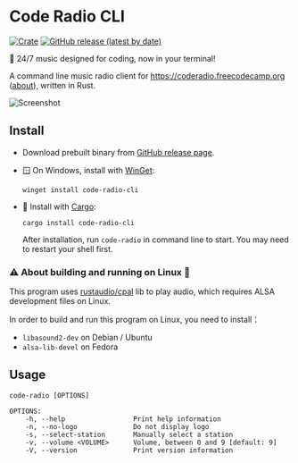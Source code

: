 # Code Radio CLI

[![Crate](https://img.shields.io/crates/v/code-radio-cli.svg?color=orange)](https://crates.io/crates/code-radio-cli)
[![GitHub release (latest by date)](https://img.shields.io/github/v/release/JasonWei512/code-radio-cli)](https://github.com/JasonWei512/code-radio-cli/releases)

🎵 24/7 music designed for coding, now in your terminal!

A command line music radio client for https://coderadio.freecodecamp.org ([about](https://www.freecodecamp.org/news/code-radio-24-7/)), written in Rust.

![Screenshot](./.github/images/screenshot.jpg)

## Install

- Download prebuilt binary from [GitHub release page](https://github.com/JasonWei512/code-radio-cli/releases).
  
- 🪟 On Windows, install with [WinGet](https://github.com/microsoft/winget-cli):
  
  ```
  winget install code-radio-cli
  ```

- 🦀 Install with [Cargo](https://rustup.rs/):
  
  ```
  cargo install code-radio-cli
  ```

  After installation, run `code-radio` in command line to start. You may need to restart your shell first.

### ⚠ About building and running on Linux 🐧

This program uses [rustaudio/cpal](https://github.com/rustaudio/cpal) lib to play audio, which requires ALSA development files on Linux.

In order to build and run this program on Linux, you need to install：

- `libasound2-dev` on Debian / Ubuntu
- `alsa-lib-devel` on Fedora

## Usage

```
code-radio [OPTIONS]

OPTIONS:
    -h, --help                 Print help information
    -n, --no-logo              Do not display logo
    -s, --select-station       Manually select a station
    -v, --volume <VOLUME>      Volume, between 0 and 9 [default: 9]
    -V, --version              Print version information
```
